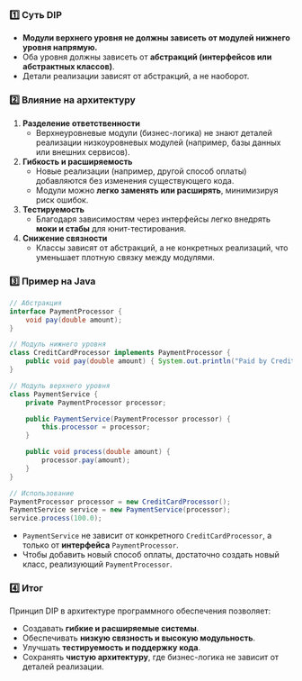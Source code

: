 ### 1️⃣ Суть DIP
- **Модули верхнего уровня не должны зависеть от модулей нижнего уровня напрямую.**
- Оба уровня должны зависеть от **абстракций (интерфейсов или абстрактных классов)**.
- Детали реализации зависят от абстракций, а не наоборот.
### 2️⃣ Влияние на архитектуру
1. **Разделение ответственности**
    - Верхнеуровневые модули (бизнес-логика) не знают деталей реализации низкоуровневых модулей (например, базы данных или внешних сервисов).
2. **Гибкость и расширяемость**
    - Новые реализации (например, другой способ оплаты) добавляются без изменения существующего кода.
    - Модули можно **легко заменять или расширять**, минимизируя риск ошибок.
3. **Тестируемость**
    - Благодаря зависимостям через интерфейсы легко внедрять **моки и стабы** для юнит-тестирования.
4. **Снижение связности**
    - Классы зависят от абстракций, а не конкретных реализаций, что уменьшает плотную связку между модулями.
### 3️⃣ Пример на Java
```java
// Абстракция
interface PaymentProcessor {
    void pay(double amount);
}

// Модуль нижнего уровня
class CreditCardProcessor implements PaymentProcessor {
    public void pay(double amount) { System.out.println("Paid by Credit Card"); }
}

// Модуль верхнего уровня
class PaymentService {
    private PaymentProcessor processor;

    public PaymentService(PaymentProcessor processor) {
        this.processor = processor;
    }

    public void process(double amount) {
        processor.pay(amount);
    }
}

// Использование
PaymentProcessor processor = new CreditCardProcessor();
PaymentService service = new PaymentService(processor);
service.process(100.0);
```
- `PaymentService` не зависит от конкретного `CreditCardProcessor`, а только от **интерфейса** `PaymentProcessor`.
- Чтобы добавить новый способ оплаты, достаточно создать новый класс, реализующий `PaymentProcessor`.
### 4️⃣ Итог
Принцип DIP в архитектуре программного обеспечения позволяет:
- Создавать **гибкие и расширяемые системы**.
- Обеспечивать **низкую связность и высокую модульность**.
- Улучшать **тестируемость и поддержку кода**.
- Сохранять **чистую архитектуру**, где бизнес-логика не зависит от деталей реализации.